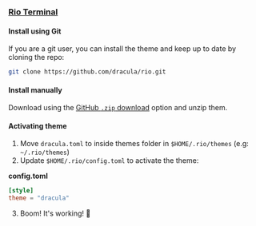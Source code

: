 ### [Rio Terminal](https://github.com/raphamorim/rio)

#### Install using Git

If you are a git user, you can install the theme and keep up to date by cloning the repo:

```bash
git clone https://github.com/dracula/rio.git
```

#### Install manually

Download using the [GitHub `.zip` download](https://github.com/dracula/rio/archive/master.zip) option and unzip them.

#### Activating theme

1. Move `dracula.toml` to inside themes folder in `$HOME/.rio/themes` (e.g: `~/.rio/themes`)
2. Update `$HOME/.rio/config.toml` to activate the theme:

**config.toml**

```toml
[style]
theme = "dracula"
```

3. Boom! It's working! 🦇

